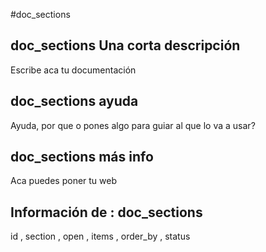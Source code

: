 #doc_sections
## doc_sections Una corta descripción
Escribe aca tu documentación

## doc_sections ayuda
Ayuda, por que o pones algo para guiar al que lo va a usar?

## doc_sections más info
Aca puedes poner tu web

## Información de : doc_sections 
id , 
  section , 
  open , 
  items , 
  order_by , 
  status 
  